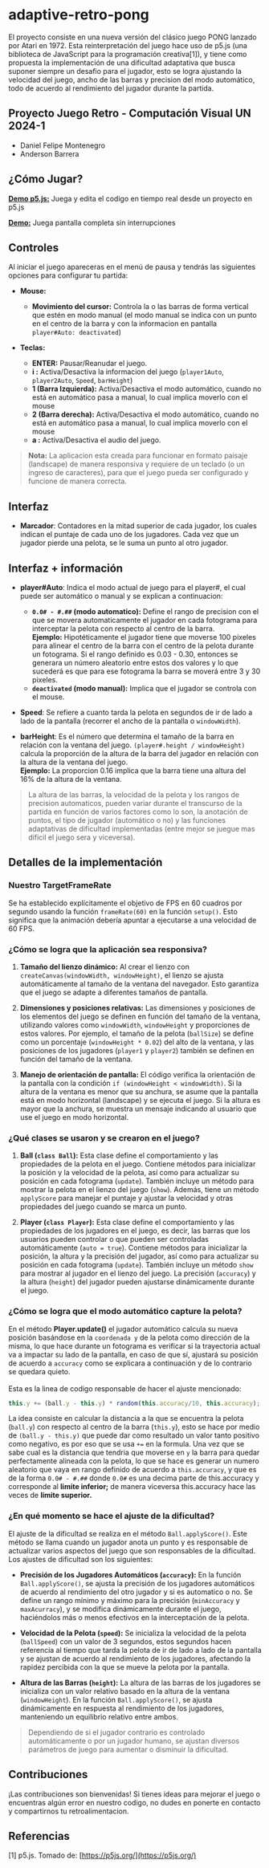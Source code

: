 # adaptive-retro-pong

El proyecto consiste en una nueva versión del clásico juego PONG lanzado por Atari en 1972. Esta reinterpretación del juego hace uso de p5.js (una biblioteca de JavaScript para la programación creativa[1]), y tiene como propuesta la implementación de una dificultad adaptativa que busca suponer siempre un desafio para el jugador, esto se logra ajustando la velocidad del juego, ancho de las barras y precision del modo automático, todo de acuerdo al rendimiento del jugador durante la partida.

## Proyecto Juego Retro - Computación Visual UN 2024-1
- Daniel Felipe Montenegro
- Anderson Barrera

## ¿Cómo Jugar?

 [**Demo p5.js:**](https://editor.p5js.org/dafmontenegro/full/Cnx7DpEdd) Juega y edita el codigo en tiempo real desde un proyecto en p5.js

 [**Demo:**](https://dafmontenegro.com/adaptive-retro-pong/) Juega pantalla completa sin interrupciones

## Controles
Al iniciar el juego apareceras en el menú de pausa y tendrás las siguientes opciones para configurar tu partida:

- **Mouse:**
  - **Movimiento del cursor:** Controla la o las barras de forma vertical que estén en modo manual (el modo manual se indica con un punto en el centro de la barra y con la informacion en pantalla `player#Auto: deactivated`)

- **Teclas:**
  - **ENTER:** Pausar/Reanudar el juego.
  - **i :** Activa/Desactiva la informacion del juego (`player1Auto`, `player2Auto`, `Speed`, `barHeight`)
  - **1 (Barra Izquierda):** Activa/Desactiva el modo automático, cuando no está en automático pasa a manual, lo cual implica moverlo con el mouse
  - **2 (Barra derecha):** Activa/Desactiva el modo automático, cuando no está en automático pasa a manual, lo cual implica moverlo con el mouse
  - **a :** Activa/Desactiva el audio del juego.


 > **Nota:** La aplicacion esta creada para funcionar en formato paisaje (landscape) de manera responsiva y requiere de un teclado (o un ingreso de caracteres), para que el juego pueda ser configurado y funcione de manera correcta.

## Interfaz

- **Marcador**: Contadores en la mitad superior de cada jugador, los cuales indican el puntaje de cada uno de los jugadores. Cada vez que un jugador pierde una pelota, se le suma un punto al otro jugador.

## Interfaz + información

- **player#Auto**: Indica el modo actual de juego para el player#, el cual puede ser automático o manual y se explican a continuacion:
    - **`0.0# - #.##` (modo automatico):** Define el rango de precision con el que se movera automaticamente el jugador en cada fotograma para interceptar la pelota con respecto al centro de la barra.<br>**Ejemplo:** Hipotéticamente el jugador tiene que moverse 100 pixeles para alinear el centro de la barra con el centro de la pelota durante un fotograma. Si el rango definido es 0.03 - 0.30, entonces se generara un número aleatorio entre estos dos valores y lo que sucederá es que para ese fotograma la barra se moverá entre 3 y 30 pixeles.
    - **`deactivated` (modo manual):** Implica que el jugador se controla con el mouse.

- **Speed**: Se refiere a cuanto tarda la pelota en segundos de ir de lado a lado de la pantalla (recorrer el ancho de la pantalla o `windowWidth`).

- **barHeight**: Es el número que determina el tamaño de la barra en relación con la ventana del juego. `(player#.height / windowHeight)` calcula la proporción de la altura de la barra del jugador en relación con la altura de la ventana del juego. <br>**Ejemplo:** La proporcion 0.16 implica que la barra tiene una altura del 16% de la altura de la ventana.

> La altura de las barras, la velocidad de la pelota y los rangos de precision automaticos, pueden variar durante el transcurso de la partida en función de varios factores como lo son, la anotación de puntos, el tipo de jugador (automático o no) y las funciones adaptativas de dificultad implementadas (entre mejor se juegue mas dificil el juego sera y viceversa).

## Detalles de la implementación

### Nuestro TargetFrameRate

Se ha establecido explícitamente el objetivo de FPS en 60 cuadros por segundo usando la función `frameRate(60)` en la función `setup()`. Esto significa que la animación debería apuntar a ejecutarse a una velocidad de 60 FPS.

### ¿Cómo se logra que la aplicación sea responsiva?

1. **Tamaño del lienzo dinámico:** Al crear el lienzo con `createCanvas(windowWidth, windowHeight)`, el lienzo se ajusta automáticamente al tamaño de la ventana del navegador. Esto garantiza que el juego se adapte a diferentes tamaños de pantalla.

2. **Dimensiones y posiciones relativas:** Las dimensiones y posiciones de los elementos del juego se definen en función del tamaño de la ventana, utilizando valores como `windowWidth`, `windowHeight` y proporciones de estos valores. Por ejemplo, el tamaño de la pelota (`ballSize`) se define como un porcentaje (`windowHeight * 0.02`) del alto de la ventana, y las posiciones de los jugadores (`player1` y `player2`) también se definen en función del tamaño de la ventana.

3. **Manejo de orientación de pantalla:** El código verifica la orientación de la pantalla con la condición `if (windowHeight < windowWidth)`. Si la altura de la ventana es menor que su anchura, se asume que la pantalla está en modo horizontal (landscape) y se ejecuta el juego. Si la altura es mayor que la anchura, se muestra un mensaje indicando al usuario que use el juego en modo horizontal.

### ¿Qué clases se usaron y se crearon en el juego?

1. **Ball (`class Ball`):** Esta clase define el comportamiento y las propiedades de la pelota en el juego. Contiene métodos para inicializar la posición y la velocidad de la pelota, así como para actualizar su posición en cada fotograma (`update`). También incluye un método para mostrar la pelota en el lienzo del juego (`show`). Además, tiene un método `applyScore` para manejar el puntaje y ajustar la velocidad y otras propiedades del juego cuando se marca un punto.

2. **Player (`class Player`):** Esta clase define el comportamiento y las propiedades de los jugadores en el juego, es decir, las barras que los usuarios pueden controlar o que pueden ser controladas automáticamente (`auto = true`). Contiene métodos para inicializar la posición, la altura y la precisión del jugador, así como para actualizar su posición en cada fotograma (`update`). También incluye un método `show` para mostrar al jugador en el lienzo del juego. La precisión (`accuracy`) y la altura (`height`) del jugador pueden ajustarse dinámicamente durante el juego.

### ¿Cómo se logra que el modo automático capture la pelota?

En el método **Player.update()** el jugador automático calcula su nueva posición basándose en la `coordenada y` de la pelota como dirección de la misma, lo que hace durante un fotograma es verificar si la trayectoria actual va a impactar su lado de la pantalla, en caso de que sí, ajustará su posición de acuerdo a `accuracy` como se explicara a continuación y de lo contrario se quedara quieto.<br><br>
Esta es la linea de codigo responsable de hacer el ajuste mencionado:
```javascript
this.y += (ball.y - this.y) * random(this.accuracy/10, this.accuracy);
```
La idea consiste en calcular la distancia a la que se encuentra la pelota (`ball.y`) con respecto al centro de la barra (`this.y`), esto se hace por medio de `(ball.y - this.y)` que puede dar como resultado un valor tanto positivo como negativo, es por eso que se usa `+=` en la formula. Una vez que se sabe cual es la distancia que tendria que moverse en `y` la barra para quedar perfectamente alineada con la pelota, lo que se hace es generar un numero aleatorio que vaya en rango definido de acuerdo a `this.accuracy`, y que es de la forma `0.0# - #.##` donde `0.0#` es una decima parte de this.accuracy y corresponde al **limite inferior;** de manera viceversa this.accuracy hace las veces de **limite superior.**

### ¿En qué momento se hace el ajuste de la dificultad?

El ajuste de la dificultad se realiza en el método `Ball.applyScore()`. Este método se llama cuando un jugador anota un punto y es responsable de actualizar varios aspectos del juego que son responsables de la dificultad. Los ajustes de dificultad son los siguientes:

- **Precisión de los Jugadores Automáticos (`accuracy`):** En la función `Ball.applyScore()`, se ajusta la precisión de los jugadores automáticos de acuerdo al rendimiento del otro jugador y si es automatico o no. Se define un rango mínimo y máximo para la precisión (`minAccuracy` y `maxAcurracy`), y se modifica dinámicamente durante el juego, haciéndolos más o menos efectivos en la interceptación de la pelota.

- **Velocidad de la Pelota (`speed`):** Se inicializa la velocidad de la pelota (`ballSpeed`) con un valor de 3 segundos, estos segundos hacen referencia al tiempo que tarda la pelota de ir de lado a lado de la pantalla y se ajustan de acuerdo al rendimiento de los jugadores, afectando la rapidez percibida con la que se mueve la pelota por la pantalla.

- **Altura de las Barras (`height`):** La altura de las barras de los jugadores se inicializa con un valor relativo basado en la altura de la ventana (`windowHeight`). En la función `Ball.applyScore()`, se ajusta dinámicamente en respuesta al rendimiento de los jugadores, manteniendo un equilibrio relativo entre ambos.

> Dependiendo de si el jugador contrario es controlado automáticamente o por un jugador humano, se ajustan diversos parámetros de juego para aumentar o disminuir la dificultad.

## Contribuciones
¡Las contribuciones son bienvenidas! Si tienes ideas para mejorar el juego o encuentras algún error en nuestro codigo, no dudes en ponerte en contacto y compartirnos tu retroalimentacion.

## Referencias
[1] p5.js. Tomado de: [https://p5js.org/](https://p5js.org/)
